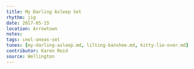 ```yaml
---
title: My Darling Asleep Set
rhythm: jig
date: 2017-05-15
location: Arrowtown
notes:
tags: ceol-aneas-set
tunes: [my-darling-asleep.md, lilting-banshee.md, kitty-lie-over.md]
contributor: Karen Reid
source: Wellington
---
```

